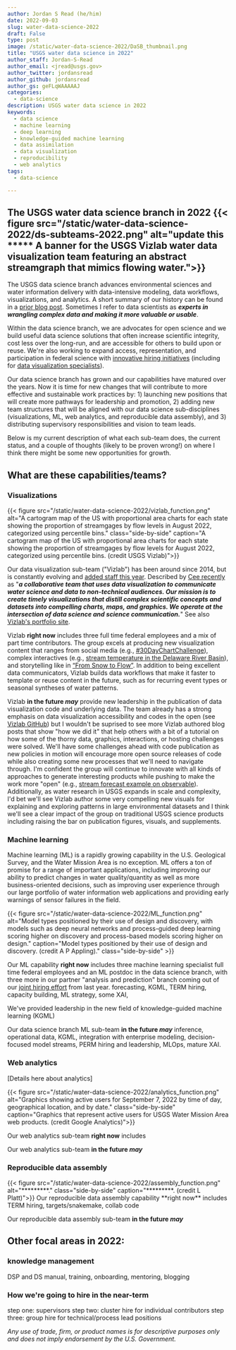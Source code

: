 ```yaml
---
author: Jordan S Read (he/him)
date: 2022-09-03
slug: water-data-science-2022
draft: False
type: post
image: /static/water-data-science-2022/DaSB_thumbnail.png
title: "USGS water data science in 2022"
author_staff: Jordan-S-Read
author_email: <jread@usgs.gov>
author_twitter: jordansread
author_github: jordansread
author_gs: geFLqWAAAAAJ
categories:
  - data-science
description: USGS water data science in 2022
keywords:
  - data science
  - machine learning
  - deep learning
  - knowledge-guided machine learning
  - data assimilation
  - data visualization
  - reproducibility
  - web analytics
tags:
  - data-science 

---
```


The USGS water data science branch in 2022
{{< figure src="/static/water-data-science-2022/ds-subteams-2022.png" alt="update this ***** A banner for the USGS Vizlab water data visualization team featuring an abstract streamgraph that mimics flowing water.">}}
--------------------
The USGS data science branch advances environmental sciences and water information delivery with data-intensive modeling, data workflows, visualizations, and analytics. A short summary of our history can be found in a [prior blog post](../water-data-science-2021#data-sci-background). Sometimes I refer to data scientists as _**experts in wrangling complex data and making it more valuable or usable**_.

Within the data science branch, we are advocates for open science and we build useful data science solutions that often increase scientific integrity, cost less over the long-run, and are accessible for others to build upon or reuse. We're also working to expand access, representation, and participation in federal science with [innovative hiring initiatives](../hiring-spring-2021#DIT) (including for [data visualization specialists](../viz-hires-2021/)). 

Our data science branch has grown and our capabilities have matured over the years. Now it is time for new changes that will contribute to more effective and sustainable work practices by: 1) launching new positions that will create more pathways for leadership and promotion, 2) adding new team structures that will be aligned with our data science sub-disciplines (visualizations, ML, web analytics, and reproducible data assembly), and 3) distributing supervisory responsibilities and vision to team leads.  

Below is my current description of what each sub-team does, the current status, and a couple of thoughts (likely to be proven wrong!) on where I think there might be some new opportunities for growth. 

What are these capabilities/teams?
--------------------

### Visualizations
{{< figure src="/static/water-data-science-2022/vizlab_function.png" alt="A cartogram map of the US with proportional area charts for each state showing the proportion of streamgages by flow levels in August 2022, categorized using percentile bins." class="side-by-side" caption="A cartogram map of the US with proportional area charts for each state showing the proportion of streamgages by flow levels for August 2022, categorized using percentile bins. (credit USGS Vizlab)">}}

Our data visualization sub-team ("Vizlab") has been around since 2014, but is constantly evolving and [added staff this year](../viz-hires-2021/). Described by [Cee recently](../what-is-vizlab/) as "_**a collaborative team that uses data visualization to communicate water science and data to non-technical audiences. Our mission is to create timely visualizations that distill complex scientific concepts and datasets into compelling charts, maps, and graphics. We operate at the intersection of data science and science communication.**_" See also <a href="https://labs.waterdata.usgs.gov/visualizations/vizlab-home/index.html#/?utm_source=blog&utm_medium=wdfn&utm_campaign=what_is_vizlab#/" target="_blank" >Vizlab's portfolio site</a>.

Vizlab **right now** includes three full time federal employees and a mix of part time contributors. The group excels at producing new visualization content that ranges from social media (e.g., [#30DayChartChallenge](../chart-challenge-2022/)), complex interactives (e.g.,  [stream temperature in the Delaware River Basin](https://labs.waterdata.usgs.gov/visualizations/temperature-prediction/index.html#)), and storytelling like in [“From Snow to Flow”](https://labs.waterdata.usgs.gov/visualizations/snow-to-flow/index.html#). In addition to being excellent data communicators, Vizlab builds data workflows that make it faster to template or reuse content in the future, such as for recurring event types or seasonal syntheses of water patterns. 


Vizlab **in the future _may_** provide new leadership in the publication of data visualization code and underlying data. The team already has a strong emphasis on data visualization accessibility and codes in the open (see [Vizlab GitHub](https://github.com/USGS-VIZLAB)) but I wouldn't be suprised to see more Vizlab authored blog posts that show "how we did it" that help others with a bit of a tutorial on how some of the thorny data, graphics, interactions, or hosting challenges were solved. We'll have some challenges ahead with code publication as new policies in motion will encourage more open source releases of code while also creating some new processes that we'll need to navigate through. I'm confident the group will continue to innovate with all kinds of approaches to generate interesting products while pushing to make the work more "open" (e.g., [stream forecast example on observable](https://observablehq.com/@ceenell/forecasting-stream-temperature)). Additionally, as water research in USGS expands in scale and complexity, I'd bet we'll see Vizlab author some very compelling new visuals for explaining and exploring patterns in large environmental datasets and I think we'll see a clear impact of the group on traditional USGS science products including raising the bar on publication figures, visuals, and supplements. 

### Machine learning

Machine learning (ML) is a rapidly growing capability in the U.S. Geological Survey, and the Water Mission Area is no exception. ML offers a ton of promise for a range of important applications, including improving our ability to predict changes in water quality/quantity as well as more business-oriented decisions, such as improving user experience through our large portfolio of water information web applications and providing early warnings of sensor failures in the field. 

<div class="grid-row">
{{< figure src="/static/water-data-science-2022/ML_function.png" alt="Model types positioned by their use of design and discovery, with models such as deep neural networks and process-guided deep learning scoring higher on discovery and process-based models scoring higher on design." caption="Model types positioned by their use of design and discovery. (credit A P Appling)." class="side-by-side" >}}

<p class="side-by-side" >
Our ML capability <strong>right now</strong> includes three machine learning specialist full time federal employees and an ML postdoc in the data science branch, with three more in our partner "analysis and prediction" branch coming out of our <a href="../hiring-spring-2021">joint hiring effort</a> from last year. forecasting, KGML, TERM hiring, capacity building, ML strategy, some XAI,

We've provided leadership in the new field of knowledge-guided machine learning (KGML) 
</p>

Our data science branch ML sub-team **in the future _may_** inference, operational data, KGML, integration with enterprise modeling, decision-focused model streams, PERM hiring and leadership, MLOps, mature XAI.
</div>


### Web analytics

[Details here about analytics]

{{< figure src="/static/water-data-science-2022/analytics_function.png" alt="Graphics showing active users for September 7, 2022 by time of day, geographical location, and by date." class="side-by-side" caption="Graphics that represent active users for USGS Water Mission Area web products. (credit Google Analytics)">}}

Our web analytics sub-team **right now** includes 

Our web analytics sub-team **in the future _may_** 

### Reproducible data assembly
<div class="grid-row">
{{< figure src="/static/water-data-science-2022/assembly_function.png" alt="*********." class="side-by-side" caption="*********. (credit L Platt)">}}
Our reproducible data assembly capability **right now** includes TERM hiring, targets/snakemake, collab code

Our reproducible data assembly sub-team **in the future _may_** 


## Other focal areas in 2022:

### knowledge management
DSP and DS manual, training, onboarding, mentoring, blogging

### How we're going to hire in the near-term
step one: supervisors
step two: cluster hire for individual contributors
step three: group hire for technical/process lead positions


_Any use of trade, firm, or product names is for descriptive purposes only and does not imply endorsement by the U.S. Government._
